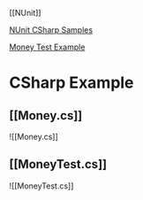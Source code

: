 [[NUnit]]

[NUnit CSharp Samples](https://github.com/nunit/nunit-csharp-samples)

[Money Test Example](https://github.com/nunit/nunit-csharp-samples/blob/master/money/MoneyTest.cs)


CSharp Example
==

[[Money.cs]]
--
![[Money.cs]]



[[MoneyTest.cs]]
--
![[MoneyTest.cs]]